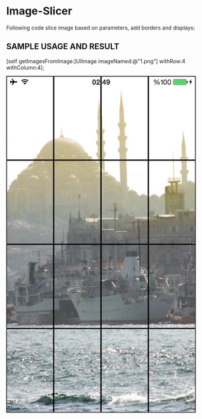 Image-Slicer
============

Following code slice image based on parameters, add borders and displays:


SAMPLE USAGE AND RESULT
------------------------

[self getImagesFromImage:[UIImage imageNamed:@"1.png"] withRow:4 withColumn:4];


 ![alt tag](https://raw.githubusercontent.com/bpolat/Image-Slicer/master/Image%20Slicer/IMG_4813.jpg)
